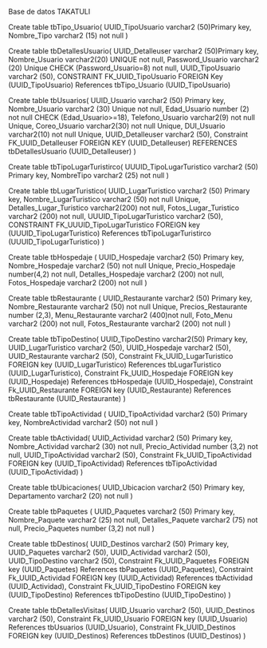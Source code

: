 Base de datos TAKATULI

Create table tbTipo_Usuario(
UUID_TipoUsuario varchar2 (50)Primary key,
Nombre_Tipo varchar2 (15) not null
)

Create table tbDetallesUsuario(
UUID_Detalleuser varchar2 (50)Primary key,
Nombre_Usuario varchar2(20) UNIQUE not null,
Password_Usuario varchar2 (20) Unique CHECK (Password_Usuario=8) not null,
UUID_TipoUsuario varchar2 (50),
CONSTRAINT FK_UUID_TipoUsuario
FOREIGN Key (UUID_TipoUsuario)
References tbTipo_Usuario (UUID_TipoUsuario)
                 
Create table tbUsuarios(
UUID_Usuario varchar2 (50) Primary key,
Nombre_Usuario varchar2 (30)  Unique not null,
Edad_Usuario number (2) not null CHECK (Edad_Usuario>=18),
Telefono_Usuario varchar2(9) not null Unique,
Coreo_Usuario varchar2(30) not null Unique,
DUI_Usuario varchar2(10) not null Unique, 
UUID_Detalleuser varchar2 (50),
Constraint FK_UUID_Detalleuser
FOREIGN KEY (UUID_Detalleuser)
REFERENCES tbDetallesUsuario (UUID_Detalleuser)
)

Create table tbTipoLugarTuristirco(
UUUID_TipoLugarTuristico varchar2 (50) Primary key,
NombreTipo varchar2 (25) not null
)

Create table tbLugarTuristico(
UUID_LugarTuristico varchar2 (50) Primary key,
Nombre_LugarTuristico varchar2 (50) not null Unique,
Detalles_Lugar_Turistico varchar2(200) not null,
Fotos_Lugar_Turistico varchar2 (200) not null,
UUUID_TipoLugarTuristico varchar2 (50),
CONSTRAINT FK_UUUID_TipoLugarTuristico
FOREIGN key (UUUID_TipoLugarTuristico)
References tbTipoLugarTuristirco (UUUID_TipoLugarTuristico)
)

Create table tbHospedaje (
UUID_Hospedaje varchar2 (50) Primary key,
Nombre_Hospedaje varchar2 (50) not null Unique,
Precio_Hospedaje number(4,2) not null,
Detalles_Hospedaje varchar2 (200) not null,
Fotos_Hospedaje varchar2 (200) not null
)

Create table tbRestaurante (
UUID_Restaurante varchar2 (50) Primary key,
Nombre_Restaurante varchar2 (50) not null Unique,
Precios_Restaurante number (2,3),
Menu_Restaurante varchar2 (400)not null,
Foto_Menu varchar2 (200) not null,
Fotos_Restaurante varchar2 (200) not null
)

Create table tbTipoDestino(
UUID_TipoDestino varchar2(50) Primary key,
UUID_LugarTuristico varchar2 (50),
UUID_Hospedaje varchar2 (50),
UUID_Restaurante varchar2 (50),
Constraint Fk_UUID_LugarTuristico
FOREIGN key (UUID_LugarTuristico)
References tbLugarTuristico (UUID_LugarTuristico),
Constraint Fk_UUID_Hospedaje
FOREIGN key  (UUID_Hospedaje)
References tbHospedaje (UUID_Hospedaje),
Constraint Fk_UUID_Restaurante
FOREIGN key (UUID_Restaurante)
References tbRestaurante (UUID_Restaurante)
)

Create table tbTipoActividad (
UUID_TipoActividad varchar2 (50) Primary key,
NombreActividad varchar2 (50) not null
)

Create table tbActividad(
UUID_Actividad varchar2 (50) Primary key,
Nombre_Actividad varchar2 (30) not null,
Precio_Actividad number (3,2) not null,
UUID_TipoActividad varchar2 (50),
Constraint Fk_UUID_TipoActividad
FOREIGN key (UUID_TipoActividad)
References tbTipoActividad (UUID_TipoActividad)
)

Create table tbUbicaciones(
UUID_Ubicacion varchar2 (50) Primary key,
Departamento varchar2 (20) not null 
)

Create table tbPaquetes (
UUID_Paquetes varchar2 (50) Primary key,
Nombre_Paquete varchar2 (25) not null,
Detalles_Paquete varchar2 (75) not null,
Precio_Paquetes number (3,2) not null
)

Create table tbDestinos(
UUID_Destinos varchar2 (50) Primary key,
UUID_Paquetes varchar2 (50),
UUID_Actividad varchar2 (50),
UUID_TipoDestino varchar2 (50),
Constraint Fk_UUID_Paquetes
FOREIGN key (UUID_Paquetes)
References tbPaquetes (UUID_Paquetes),
Constraint Fk_UUID_Actividad
FOREIGN key (UUID_Actividad)
References tbActividad (UUID_Actividad),
Constraint Fk_UUID_TipoDestino
FOREIGN key (UUID_TipoDestino)
References tbTipoDestino (UUID_TipoDestino)
)


Create table tbDetallesVisitas(
UUID_Usuario varchar2 (50),
UUID_Destinos varchar2 (50),
Constraint Fk_UUID_Usuario
FOREIGN key (UUID_Usuario)
References tbUsuarios (UUID_Usuario),
Constraint Fk_UUID_Destinos
FOREIGN key (UUID_Destinos)
References tbDestinos (UUID_Destinos)
)
